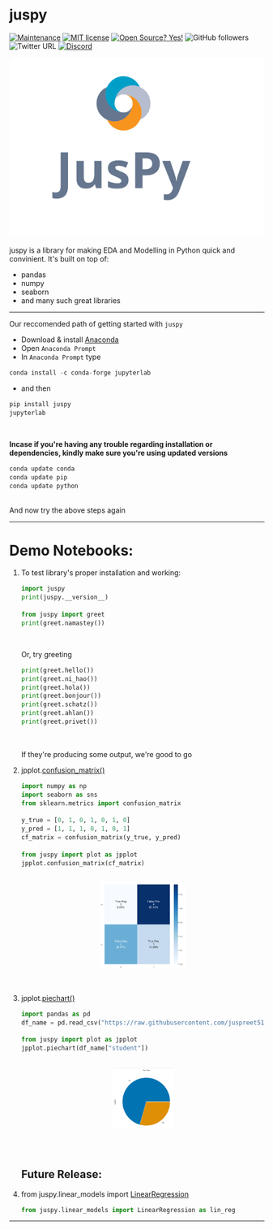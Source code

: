 # juspy
[![Maintenance](https://img.shields.io/badge/Maintained%3F-yes-green.svg)](https://github.com/juspreet51/juspy)
[![MIT license](https://img.shields.io/badge/License-MIT-blue.svg)](https://opensource.org/licenses/MIT)
[![Open Source? Yes!](https://badgen.net/badge/Open%20Source%20%3F/Yes%21/blue?icon=github)](https://github.com/juspreet51/juspy)
![GitHub followers](https://img.shields.io/github/followers/juspreet51?label=%40Juspreet51&style=social)
![Twitter URL](https://img.shields.io/twitter/url?label=%40Juspreet51&style=social&url=https%3A%2F%2Fwww.twitter.com%2Fjuspreet51)
[![Discord](https://badgen.net/badge/icon/discord?icon=discord&label)](https://discord.gg/BMSMBmuweD)

<img src="https://raw.githubusercontent.com/juspreet51/juspy/main/src/juspy/media/logos/logo_white_bg.png">


juspy is a library for making EDA and Modelling in Python quick and convinient. It's built on top of:
- pandas
- numpy
- seaborn
- and many such great libraries

___
Our reccomended path of getting started with `juspy` 
<br>
- Download & install [Anaconda](https://www.anaconda.com/products/individual)
- Open `Anaconda Prompt`
- In `Anaconda Prompt` type
```python
conda install -c conda-forge jupyterlab
```
- and then
```python
pip install juspy
jupyterlab
```
<br>

<b>Incase if you're having any trouble regarding installation or dependencies, kindly make sure you're using updated versions</b>

```python
conda update conda
conda update pip
conda update python
```
<br>
And now try the above steps again

___
# Demo Notebooks:
<ol>
<li>
        
To test library's proper installation and working:

```python
import juspy
print(juspy.__version__)

from juspy import greet
print(greet.namastey())
```
<br>
    
Or, try greeting 
```python
print(greet.hello())
print(greet.ni_hao())
print(greet.hola())
print(greet.bonjour())
print(greet.schatz())
print(greet.ahlan())
print(greet.privet())
```
    
</li>
<br><br>
    If they're producing some output, we're good to go
<li>
    
 jpplot.[confusion_matrix()](https://github.com/juspreet51/juspy/blob/main/src/juspy/demo_nbs/01_confusion_matrix.ipynb)
```python
import numpy as np
import seaborn as sns
from sklearn.metrics import confusion_matrix

y_true = [0, 1, 0, 1, 0, 1, 0]
y_pred = [1, 1, 1, 0, 1, 0, 1]
cf_matrix = confusion_matrix(y_true, y_pred)

from juspy import plot as jpplot
jpplot.confusion_matrix(cf_matrix)
```
<br>
<img 
src="https://raw.githubusercontent.com/juspreet51/juspy/main/src/juspy/media/plot_cfm_output.PNG" 
style="width:35%;  display: block; margin-left: auto;  margin-right: auto;">
</li>
<br><br>
<li> 

jpplot.[piechart()](https://github.com/juspreet51/juspy/blob/main/src/juspy/demo_nbs/02_piechart.ipynb)

```python
import pandas as pd
df_name = pd.read_csv("https://raw.githubusercontent.com/juspreet51/juspy/main/src/juspy/datasets/default.csv")

from juspy import plot as jpplot
jpplot.piechart(df_name["student"])

```
<br>
<img 
src="https://raw.githubusercontent.com/juspreet51/juspy/main/src/juspy/media/plot_piechart_output.PNG" 
style="width:25%;  display: block; margin-left: auto;  margin-right: auto;">
</li>

<br><br>
    
## Future Release:

<li> 

from juspy.linear_models import [LinearRegression](#)
<br>
```python
from juspy.linear_models import LinearRegression as lin_reg
```
</li>
</ol>

___